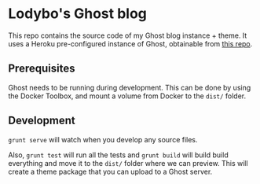 # Lodybo's Ghost blog

This repo contains the source code of my Ghost blog instance + theme.
It uses a Heroku pre-configured instance of Ghost, obtainable from [this repo](https://github.com/lodybo/lodybo-ghost).

## Prerequisites
Ghost needs to be running during development. This can be done by using the Docker Toolbox, and mount a volume from Docker to the `dist/` folder.

## Development
`grunt serve` will watch when you develop any source files.

Also, `grunt test` will run all the tests and `grunt build` will build build everything and move it to the `dist/` folder where we can preview. This will create a theme package that you can upload to a Ghost server.